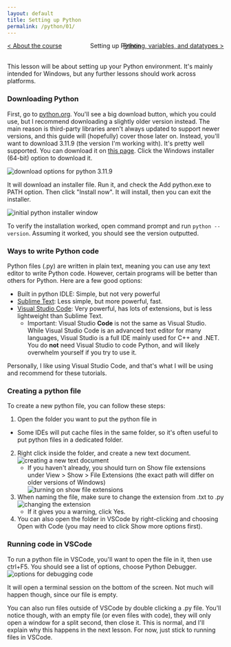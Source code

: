 ```yaml
---
layout: default
title: Setting up Python
permalink: /python/01/
---
```


<div style="display: flex; justify-content: space-between; width: 100%; align-items: center;">
  <div><a href="/python/">&lt; About the course</a></div>
  <div style="position: absolute; left: 50%; transform: translateX(-50%);">Setting up Python</div>
  <div><a href="/python/02/">Printing, variables, and datatypes &gt;</a></div>
</div>
<br>

This lesson will be about setting up your Python environment. It's mainly intended for Windows, but any further lessons should work across platforms.

### Downloading Python
First, go to [python.org](https://python.org/downloads/). You'll see a big download button, which you could use, but I recommend downloading a slightly older version instead. The main reason is third-party libraries aren't always updated to support newer versions, and this guide will (hopefully) cover those later on. Instead, you'll want to download 3.11.9 (the version I'm working with). It's pretty well supported. You can download it on [this page](https://www.python.org/downloads/release/python-3119/). Click the Windows installer (64-bit) option to download it.

![download options for python 3.11.9](/images/01-1.png)

It will download an installer file. Run it, and check the Add python.exe to PATH option. Then click "Install now". It will install, then you can exit the installer.

![initial python installer window](/images/01-2.png)

To verify the installation worked, open command prompt and run `python --version`. Assuming it worked, you should see the version outputted.

### Ways to write Python code
Python files (.py) are written in plain text, meaning you can use any text editor to write Python code. However, certain programs will be better than others for Python. Here are a few good options:

- Built in python IDLE: Simple, but not very powerful
- [Sublime Text](https://www.sublimetext.com/): Less simple, but more powerful, fast.
- [Visual Studio Code](https://code.visualstudio.com): Very powerful, has lots of extensions, but is less lightweight than Sublime Text.
    - Important: Visual Studio **Code** is not the same as Visual Studio. While Visual Studio Code is an advanced text editor for many languages, Visual Studio is a full IDE mainly used for C++ and .NET. You do **not** need Visual Studio to code Python, and will likely overwhelm yourself if you try to use it.

Personally, I like using Visual Studio Code, and that's what I will be using and recommend for these tutorials.

### Creating a python file
To create a new python file, you can follow these steps:
1. Open the folder you want to put the python file in
  - Some IDEs will put cache files in the same folder, so it's often useful to put python files in a dedicated folder.
2. Right click inside the folder, and create a new text document.  
![creating a new text document](/images/01-3.png)
    - If you haven't already, you should turn on Show file extensions under View > Show > File Extensions (the exact path will differ on older versions of Windows)  
    ![turning on show file extensions](/images/01-4.png)
3. When naming the file, make sure to change the extension from .txt to .py
![changing the extension](/images/01-5.png)
    - If it gives you a warning, click Yes.
4. You can also open the folder in VSCode by right-clicking and choosing Open with Code (you may need to click Show more options first).

### Running code in VSCode
To run a python file in VSCode, you'll want to open the file in it, then use ctrl+F5. You should see a list of options, choose Python Debugger.
![options for debugging code](/images/01-6.png)

It will open a terminal session on the bottom of the screen. Not much will happen though, since our file is empty.

You can also run files outside of VSCode by double clicking a .py file. You'll notice though, with an empty file (or even files with code), they will only open a window for a split second, then close it. This is normal, and I'll explain why this happens in the next lesson. For now, just stick to running files in VSCode.
